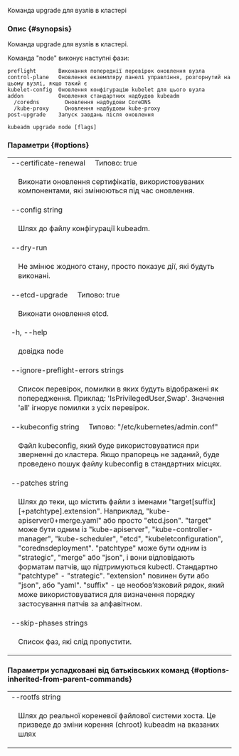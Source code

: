 
Команда upgrade для вузлів в кластері

### Опис {#synopsis}

Команда upgrade для вузлів в кластері.

Команда "node" виконує наступні фази:

```none
preflight       Виконання попереднії перевірок оновлення вузла
control-plane   Оновлення екземпляру панелі управління, розгорнутий на цьому вузлі, якщо такий є
kubelet-config  Оновлення конфігурацію kubelet для цього вузла
addon           Оновлення стандартних надбудов kubeadm
  /coredns        Оновлення надбудови CoreDNS
  /kube-proxy     Оновлення надбудови kube-proxy
post-upgrade    Запуск завдань після оновлення
```

```shell
kubeadm upgrade node [flags]
```

### Параметри {#options}

<table style="width: 100%; table-layout: fixed;">
    <colgroup>
        <col span="1" style="width: 10px;" />
        <col span="1" />
    </colgroup>
    <tbody>
    <tr>
        <td colspan="2">--certificate-renewal&nbsp;&nbsp;&nbsp;&nbsp;&nbsp;Типово: true</td>
    </tr>
    <tr>
        <td></td>
        <td style="line-height: 130%; word-wrap: break-word;"><p>Виконати оновлення сертифікатів, використовуваних компонентами, які змінюються під час оновлення.</p></td>
    </tr>
    <tr>
        <td colspan="2">--config string</td>
    </tr>
    <tr>
        <td></td><td style="line-height: 130%; word-wrap: break-word;"><p>Шлях до файлу конфігурації kubeadm.</p></td>
    </tr>
    <tr>
        <td colspan="2">--dry-run</td>
    </tr>
    <tr>
        <td></td><td style="line-height: 130%; word-wrap: break-word;"><p>Не змінює жодного стану, просто показує дії, які будуть виконані.</p></td>
    </tr>
    <tr>
        <td colspan="2">--etcd-upgrade&nbsp;&nbsp;&nbsp;&nbsp;&nbsp;Типово: true</td>
    </tr>
    <tr>
        <td></td><td style="line-height: 130%; word-wrap: break-word;"><p>Виконати оновлення etcd.</p></td>
    </tr>
    <tr>
        <td colspan="2">-h, --help</td>
    </tr>
    <tr>
        <td></td><td style="line-height: 130%; word-wrap: break-word;"><p>довідка node</p></td>
    </tr>
    <tr>
        <td colspan="2">--ignore-preflight-errors strings</td>
    </tr>
    <tr>
        <td></td><td style="line-height: 130%; word-wrap: break-word;"><p>Список перевірок, помилки в яких будуть відображені як попередження. Приклад: 'IsPrivilegedUser,Swap'. Значення 'all' ігнорує помилки з усіх перевірок.</p></td>
    </tr>
    <tr>
        <td colspan="2">--kubeconfig string&nbsp;&nbsp;&nbsp;&nbsp;&nbsp;Типово: "/etc/kubernetes/admin.conf"</td>
    </tr>
    <tr>
        <td></td><td style="line-height: 130%; word-wrap: break-word;"><p>Файл kubeconfig, який буде використовуватися при зверненні до кластера. Якщо прапорець не заданий, буде проведено пошук файлу kubeconfig в стандартних місцях.</p></td>
    </tr>
    <tr>
        <td colspan="2">--patches string</td>
    </tr>
    <tr>
        <td></td><td style="line-height: 130%; word-wrap: break-word;"><p>Шлях до теки, що містить файли з іменами &quot;target[suffix][+patchtype].extension&quot;. Наприклад, &quot;kube-apiserver0+merge.yaml&quot; або просто &quot;etcd.json&quot;. &quot;target&quot; може бути одним із &quot;kube-apiserver&quot;, &quot;kube-controller-manager&quot;, &quot;kube-scheduler&quot;, &quot;etcd&quot;, &quot;kubeletconfiguration&quot;, &quot;corednsdeployment&quot;. &quot;patchtype&quot; може бути одним із &quot;strategic&quot;, &quot;merge&quot; або &quot;json&quot;, і вони відповідають форматам патчів, що підтримуються kubectl. Стандартно &quot;patchtype&quot; - &quot;strategic&quot;. &quot;extension&quot; повинен бути або &quot;json&quot;, або &quot;yaml&quot;. &quot;suffix&quot; - це необовʼязковий рядок, який може використовуватися для визначення порядку застосування патчів за алфавітном.</p></td>
    </tr>
    <tr>
        <td colspan="2">--skip-phases strings</td>
    </tr>
    <tr>
        <td></td><td style="line-height: 130%; word-wrap: break-word;"><p>Список фаз, які слід пропустити.</p></td>
    </tr>

</tbody>
</table>

### Параметри успадковані від батьківських команд {#options-inherited-from-parent-commands}

<table style="width: 100%; table-layout: fixed;">
    <colgroup>
        <col span="1" style="width: 10px;" />
        <col span="1" />
    </colgroup>
    <tbody>
        <tr>
            <td colspan="2">--rootfs string</td>
        </tr>
        <tr>
            <td></td>
            <td style="line-height: 130%; word-wrap: break-word;"><p>Шлях до реальної кореневої файлової системи хоста. Це призведе до зміни корення (chroot) kubeadm на вказаних шлях</p></td>
        </tr>
    </tbody>
</table>
